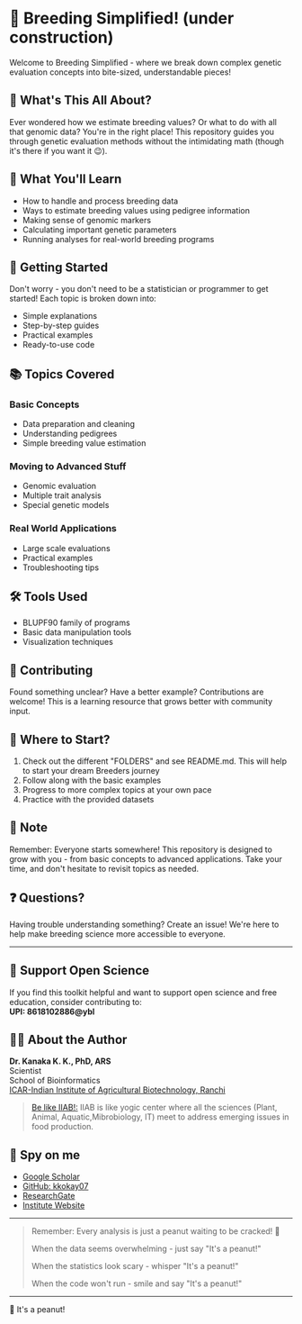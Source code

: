 # 🧬 Breeding Simplified! (under construction)

Welcome to Breeding Simplified - where we break down complex genetic evaluation concepts into bite-sized, understandable pieces! 

## 🎯 What's This All About?

Ever wondered how we estimate breeding values? Or what to do with all that genomic data? You're in the right place! This repository guides you through genetic evaluation methods without the intimidating math (though it's there if you want it 😉).

## 🌟 What You'll Learn

- How to handle and process breeding data
- Ways to estimate breeding values using pedigree information
- Making sense of genomic markers
- Calculating important genetic parameters
- Running analyses for real-world breeding programs

## 🚀 Getting Started

Don't worry - you don't need to be a statistician or programmer to get started! Each topic is broken down into:
- Simple explanations
- Step-by-step guides
- Practical examples
- Ready-to-use code

## 📚 Topics Covered

### Basic Concepts
- Data preparation and cleaning
- Understanding pedigrees
- Simple breeding value estimation

### Moving to Advanced Stuff
- Genomic evaluation
- Multiple trait analysis
- Special genetic models

### Real World Applications
- Large scale evaluations
- Practical examples
- Troubleshooting tips

## 🛠️ Tools Used
- BLUPF90 family of programs
- Basic data manipulation tools
- Visualization techniques

## 🤝 Contributing

Found something unclear? Have a better example? Contributions are welcome! This is a learning resource that grows better with community input.

## 🌱 Where to Start?

1. Check out the different "FOLDERS" and see README.md. This will help to start your dream Breeders journey
2. Follow along with the basic examples
3. Progress to more complex topics at your own pace
4. Practice with the provided datasets

## 📝 Note

Remember: Everyone starts somewhere! This repository is designed to grow with you - from basic concepts to advanced applications. Take your time, and don't hesitate to revisit topics as needed.

## ❓ Questions?

Having trouble understanding something? Create an issue! We're here to help make breeding science more accessible to everyone.

---

## 🤝 Support Open Science
If you find this toolkit helpful and want to support open science and free education, consider contributing to:  
**UPI: 8618102886@ybl**

## 👨‍🔬 About the Author

**Dr. Kanaka K. K., PhD, ARS**  
Scientist  
School of Bioinformatics  
[ICAR-Indian Institute of Agricultural Biotechnology, Ranchi](https://iiab.icar.gov.in/)
> [Be like IIAB!:](https://www.researchgate.net/publication/379512649_ICAR-IIAB_Annual_Report-_2023) IIAB is like yogic center where all the sciences (Plant, Animal, Aquatic,Mibrobiology, IT) meet to address emerging issues in food production.

## 🔎 Spy on me
- [Google Scholar](https://scholar.google.com/citations?hl=en&user=0dQ7Sf8AAAAJ&view_op=list_works&sortby=pubdate)
- [GitHub: kkokay07](https://github.com/kkokay07)
- [ResearchGate](https://www.researchgate.net/profile/Kanaka-K-K/research)
- [Institute Website](https://iiab.icar.gov.in/staff/dr-kanaka-k-k/)


---

> Remember: Every analysis is just a peanut waiting to be cracked! 🥜
>
> When the data seems overwhelming - just say "It's a peanut!"
>
> When the statistics look scary - whisper "It's a peanut!"
>
> When the code won't run - smile and say "It's a peanut!"

---
🥜 It's a peanut!
